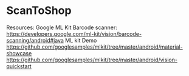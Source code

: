 # ScanToShop
Resources:
Google ML Kit Barcode scanner:
https://developers.google.com/ml-kit/vision/barcode-scanning/android#java
ML kit Demo
https://github.com/googlesamples/mlkit/tree/master/android/material-showcase
https://github.com/googlesamples/mlkit/tree/master/android/vision-quickstart
